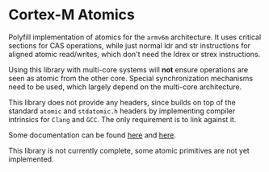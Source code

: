 # Cortex-M Atomics

Polyfill implementation of atomics for the `armv6m` architecture. It uses critical sections for CAS operations, while just normal ldr and str instructions for aligned atomic read/writes, which don't need the ldrex or strex instructions.

Using this library with multi-core systems will **not** ensure operations are seen as atomic from the other core. Special synchronization mechanisms need to be used, which largely depend on the multi-core architecture.

This library does not provide any headers, since builds on top of the standard `atomic` and `stdatomic.h` headers by implementing compiler intrinsics for `Clang` and `GCC`. The only requirement is to link against it.

Some documentation can be found [here](https://llvm.org/docs/Atomics.html#id17) and [here](https://gcc.gnu.org/wiki/Atomic/GCCMM/LIbrary).

This library is not currently complete, some atomic primitives are not yet implemented.

